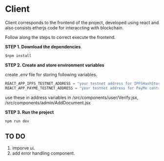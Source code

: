 # Client

Client corresponds to the frontend of the project, developed using react and also consists etherjs code for interaccting with blockchain.

Follow along the steps to correct execute the frontend.

**STEP 1. Download the dependencies**

```js
$npm install 

```

**STEP 2. Create and store environment variables**

create _.env_ file for storing following variables.

```js
REACT_APP_IPFS_TESTNET_ADDRESS = "your testnet address for IPFSHashStorage contract"
REACT_APP_PAYME_TESTNET_ADDRESS = "your testnet address for PayMe contract"

```

use these in address variables in /src/components/user/Verify.jsx, /src/components/admin/AddDocument.jsx

**STEP 3. Run the project**

```js
npm run dev
```

## TO DO
1. imporve ui.
2. add error handling component.



